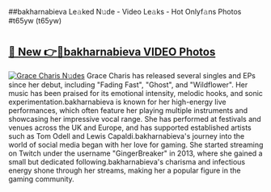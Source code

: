 ##bakharnabieva Le𝚊ked N𝚞de - Video Le𝚊ks - Hot Onlyf𝚊ns Photos #t65yw (t65yw)

# <h2><a href="https://mediaupload.pro?title=bakharnabieva&ref=9FEB">🔗 New 👉🔴bakharnabieva VIDEO Photos</a></h2>

[![Grace Charis N𝚞des](https://i.imgur.com/rIISA9y.gif)](https://mediaupload.pro?title=bakharnabieva&ref=9FEB)
Grace Charis has released several singles and EPs since her debut, including "Fading Fast", "Ghost", and "Wildflower". Her music has been praised for its emotional intensity, melodic hooks, and sonic experimentation.bakharnabieva is known for her high-energy live performances, which often feature her playing multiple instruments and showcasing her impressive vocal range. She has performed at festivals and venues across the UK and Europe, and has supported established artists such as Tom Odell and Lewis Capaldi.bakharnabieva's journey into the world of social media began with her love for gaming. She started streaming on Twitch under the username "GingerBreaker" in 2013, where she gained a small but dedicated following.bakharnabieva's charisma and infectious energy shone through her streams, making her a popular figure in the gaming community.